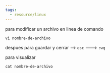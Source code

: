 ```yaml
---
tags:
  - resource/linux
---
```

para modificar un archivo en linea de comando
```shell
vi nombre-de-archivo
```
despues para guardar y cerrar --> `esc` ---> `:wq`

para visualizar
```shell
cat nombre-de-archivo
```